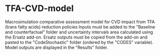 # TFA-CVD-model
Macrosimulation comparative assessment model for CVD impact from TFA (trans fatty acids) reduction policies
Inputs must be added to the "Baseline and counterfactual" folder and uncertainty intervals area calculated using the Ersatz add-on. 
Ersatz outputs must be copied from the add-on and pasted to the "CodeStochastic" folder (ordered by the "CODES" variable). 
Model outputs are displayed in the "Results" folder.

